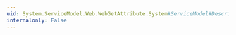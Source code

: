 ```yaml
---
uid: System.ServiceModel.Web.WebGetAttribute.System#ServiceModel#Description#IOperationBehavior#ApplyDispatchBehavior(System.ServiceModel.Description.OperationDescription,System.ServiceModel.Dispatcher.DispatchOperation)
internalonly: False
---
```


